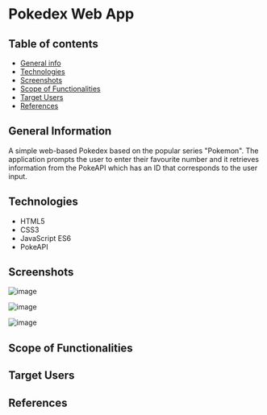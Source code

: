 # Pokedex Web App

## Table of contents
* [General info](#general-info)
* [Technologies](#technologies)
* [Screenshots](#screenshots)
* [Scope of Functionalities](#scopeoffunctionalities)
* [Target Users](#targetusers)
* [References](#references)


## General Information
A simple web-based Pokedex based on the popular series "Pokemon". The application prompts the user to enter their favourite number and it retrieves information from the PokeAPI which has an ID that corresponds to the user input.


## Technologies

- HTML5
- CSS3
- JavaScript ES6
- PokeAPI

## Screenshots 


![image](https://user-images.githubusercontent.com/55777067/126596468-17aa9c26-2949-4163-b24a-8ab68f1f2372.png)


![image](https://user-images.githubusercontent.com/55777067/126596513-8860bf50-9be8-492d-882b-890513659d4c.png)


![image](https://user-images.githubusercontent.com/55777067/126596559-372612a2-7459-40a1-801c-2f2478153bfd.png)


## Scope of Functionalities 


## Target Users


## References

